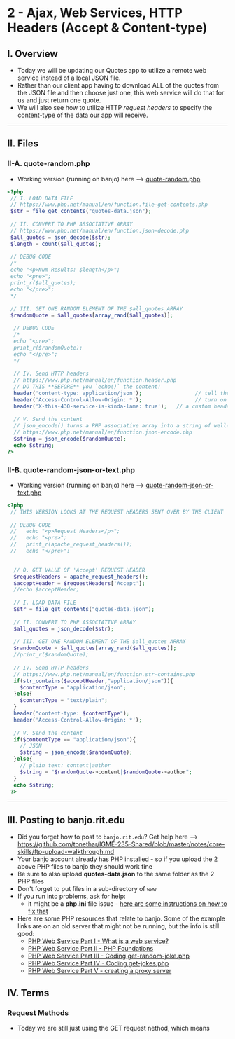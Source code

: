 # 2 - Ajax, Web Services, HTTP Headers (Accept & Content-type)

## I. Overview
- Today we will be updating our Quotes app to utilize a remote web service instead of a local JSON file.
- Rather than our client app having to download ALL of the quotes from the JSON file and then choose just one, this web service will do that for us and just return one quote.
- We will also see how to utilize HTTP *request headers* to specify the content-type of the data our app will receive.

---

## II. Files

### II-A. quote-random.php

- Working version (running on banjo) here --> [quote-random.php](https://people.rit.edu/~acjvks/fall-2024/services/quote/quote-random.php)

```php
<?php
 // I. LOAD DATA FILE
 // https://www.php.net/manual/en/function.file-get-contents.php
 $str = file_get_contents("quotes-data.json");
 
 // II. CONVERT TO PHP ASSOCIATIVE ARRAY
 // https://www.php.net/manual/en/function.json-decode.php
 $all_quotes = json_decode($str);
 $length = count($all_quotes);
 
 // DEBUG CODE
 /*
 echo "<p>Num Results: $length</p>";
 echo "<pre>";
 print_r($all_quotes);
 echo "</pre>";
 */
 
 // III. GET ONE RANDOM ELEMENT OF THE $all_quotes ARRAY
 $randomQuote = $all_quotes[array_rand($all_quotes)];

  // DEBUG CODE
  /*
  echo "<pre>";
  print_r($randomQuote);
  echo "</pre>";
  */
 
  // IV. Send HTTP headers
  // https://www.php.net/manual/en/function.header.php
  // DO THIS **BEFORE** you `echo()` the content!
  header('content-type: application/json');      			// tell the requestor that this is JSON
  header('Access-Control-Allow-Origin: *');     			// turn on CORS
  header('X-this-430-service-is-kinda-lame: true');   // a custom header 
	
  // V. Send the content
  // json_encode() turns a PHP associative array into a string of well-formed JSON
  // https://www.php.net/manual/en/function.json-encode.php
  $string = json_encode($randomQuote);
  echo $string;
?>
```

### II-B. quote-random-json-or-text.php

- Working version (running on banjo) here --> [quote-random-json-or-text.php](https://people.rit.edu/~acjvks/fall-2024/services/quote/quote-random-json-or-text.php)

```php
<?php
 // THIS VERSION LOOKS AT THE REQUEST HEADERS SENT OVER BY THE CLIENT
 
 // DEBUG CODE
 //   echo "<p>Request Headers</p>";
 //   echo "<pre>";
 //   print_r(apache_request_headers());
 //   echo "</pre>";

 
  // 0. GET VALUE OF 'Accept' REQUEST HEADER
  $requestHeaders = apache_request_headers();
  $acceptHeader = $requestHeaders['Accept'];
  //echo $acceptHeader;
  
  // I. LOAD DATA FILE
  $str = file_get_contents("quotes-data.json");
  
  // II. CONVERT TO PHP ASSOCIATIVE ARRAY
  $all_quotes = json_decode($str);
  
  // III. GET ONE RANDOM ELEMENT OF THE $all_quotes ARRAY
  $randomQuote = $all_quotes[array_rand($all_quotes)];
  //print_r($randomQuote);
  
  // IV. Send HTTP headers
  // https://www.php.net/manual/en/function.str-contains.php
  if(str_contains($acceptHeader,"application/json")){
    $contentType = "application/json";
  }else{
    $contentType = "text/plain";
  }
  header("content-type: $contentType");
  header('Access-Control-Allow-Origin: *');
	
  // V. Send the content
  if($contentType == "application/json"){
    // JSON
    $string = json_encode($randomQuote);
  }else{
    // plain text: content|author
    $string = "$randomQuote->content|$randomQuote->author";
  }
  echo $string;
 ?>
```

---

## III. Posting to banjo.rit.edu
- Did you forget how to post to `banjo.rit.edu`? Get help here --> https://github.com/tonethar/IGME-235-Shared/blob/master/notes/core-skills/ftp-upload-walkthrough.md
- Your banjo account already has PHP installed - so if you upload the 2 above PHP files to banjo they should work fine
- Be sure to also upload **quotes-data.json** to the same folder as the 2 PHP files
- Don't forget to put files in a sub-directory of `www`
- If you run into problems, ask for help:
  - it might be a **php.ini** file issue - [here are some instructions on how to fix that](https://github.com/tonethar/IGME-230-Master/blob/master/notes/HW-php-ini.md)
- Here are some PHP resources that relate to banjo. Some of the example links are on an old server that might not be running, but the info is still good:
  - [PHP Web Service Part I - What is a web service?](https://github.com/tonethar/IGME-330-Master/blob/master/notes/HW-php-web-service-1.md)
  - [PHP Web Service Part II - PHP Foundations](https://github.com/tonethar/IGME-330-Master/blob/master/notes/HW-php-web-service-2.md)
  - [PHP Web Service Part III - Coding get-random-joke.php](https://github.com/tonethar/IGME-330-Master/blob/master/notes/HW-php-web-service-3.md)
  - [PHP Web Service Part IV - Coding get-jokes.php](https://github.com/tonethar/IGME-330-Master/blob/master/notes/HW-php-web-service-4.md)
  - [PHP Web Service Part V - creating a proxy server](https://github.com/tonethar/IGME-330-Master/blob/master/notes/HW-php-web-service-5.md)


## IV. Terms

### Request Methods
- Today we are still just using the GET request nethod, which means  
